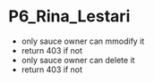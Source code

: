 # P6_Rina_Lestari

- only sauce owner can mmodify it
- return 403 if not
- only sauce owner can delete it
- return 403 if not

